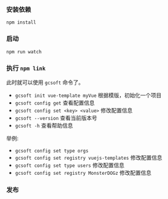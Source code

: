 ### 安装依赖

`npm install`

### 启动

`npm run watch`

### 执行 `npm link`

此时就可以使用 `gcsoft` 命令了。
- `gcsoft init vue-template myVue` 根据模版，初始化一个项目
- `gcsoft config get` 查看配置信息
- `gcsoft config set <key> <value>` 修改配置信息
- `gcsoft --version` 查看当前版本号
- `gcsoft -h` 查看帮助信息

举例:
- `gcsoft config set type orgs`
- `gcsoft config set registry vuejs-templates` 修改配置信息
- `gcsoft config set type users` 修改配置信息
- `gcsoft config set registry MonsterDOGz` 修改配置信息

### 发布
